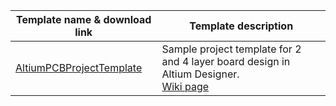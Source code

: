 Template name & download link | Template description
--- | ---
[AltiumPCBProjectTemplate](https://minhaskamal.github.io/DownGit/#/home?url=https://github.com/Altium-Designer-addons/scripts-libraries/tree/master/Document+templates/AltiumPCBProjectTemplate) | Sample project template for 2 and 4 layer board design in Altium Designer.<br>[Wiki page](https://github.com/Altium-Designer-addons/scripts-libraries/wiki/AltiumPCBProjectTemplate)
